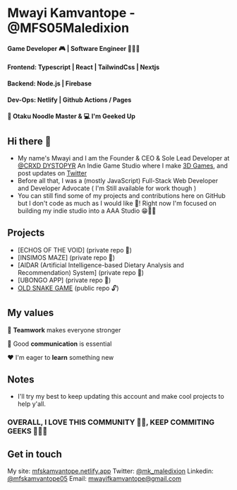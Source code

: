 
# Mwayi Kamvantope  - @MFS05Maledixion
#### Game Developer 🎮 | Software Engineer 👨🏿‍💻<br/>
#### Frontend:  Typescript | React | TailwindCss | Nextjs <br/>
#### Backend: Node.js | Firebase <br/>
#### Dev-Ops: Netlify | Github Actions / Pages <br/>
####  :spaghetti: Otaku Noodle Master & :computer: I'm Geeked Up

## Hi there 👋
- My name's Mwayi and I am the Founder & CEO & Sole Lead Developer at [@CRXD DYSTOPYR](#) An Indie Game Studio where I make [3D Games](https://youtube.com/c/crxd_dystopyr), and post updates on [Twitter](https://twitter.com/mk_maledixion)
- Before all that, I was a (mostly JavaScript) Full-Stack Web Developer and Developer Advocate ( I'm Still available for work though )
- You can still find some of my projects and contributions here on GitHub but I don't code as much as I would like 👾! Right now I'm focused on building my indie studio into a AAA Studio 😁👍🏿

## Projects
- [ECHOS OF THE VOID] (private repo 🔑)
- [INSIMOS MAZE] (private repo 🔑)
- [AIDAR (Artificial Intelligence-based Dietary Analysis and Recommendation) System] (private repo 🔑)
- [UBONGO APP] (private repo 🔑)
- [OLD SNAKE GAME](https://github.com/MFS05Maledixion/snake-py) (public repo 🔓)

## My values
:open_hands:  **Teamwork** makes everyone stronger <br/>

:key:  Good **communication** is essential <br/>

:hearts:  I'm eager to **learn** something new <br/>

## Notes
- I'll try my best to keep updating this account and make cool projects to help y'all.

### OVERALL, I LOVE THIS COMMUNITY 🫶🏿, KEEP COMMITING GEEKS 🧑🏿‍💻

## Get in touch 
My site: [mfskamvantope.netlify.app](https://mfskamvantope.netlify.app/)
Twitter: [@mk_maledixion](https://twitter.com/mk_maledixion)
Linkedin: [@mfskamvantope05](https://linkedin.com/in/mfskamvantope05)
Email: mwayifkamvantope@gmail.com
